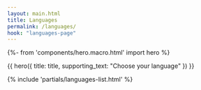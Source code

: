 ```yaml
---
layout: main.html
title: Languages
permalink: /languages/
hook: "languages-page"
---
```


{%- from 'components/hero.macro.html' import hero %}


{{ hero({
    title: title,
    supporting_text: "Choose your language"
}) }}

<section class="languages-section section">
    <div class="content-container">
        <nav aria-labelledby="languages-label">
            {% include 'partials/languages-list.html' %}
        </nav>
    </div>
</section>
